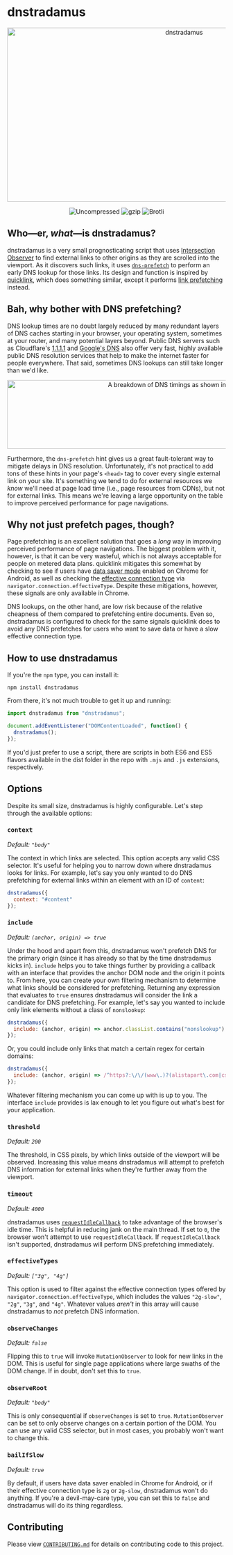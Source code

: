 # dnstradamus

<p align="center">
  <picture>
    <source srcset="https://jlwagner.net/ext/images/dnstradamus.webp" type="image/webp">
    <img src="https://jlwagner.net/ext/images/dnstradamus.jpg" alt="dnstradamus" width="800" height="400">
  </picture>
</p>
<p align="center">
  <img src="https://img.badgesize.io/malchata/dnstradamus/master/dist/dnstradamus.min.js?label=Uncompressed" alt="Uncompressed">&nbsp;<img src="https://img.badgesize.io/malchata/dnstradamus/master/dist/dnstradamus.min.js?compression=gzip&label=gzip" alt="gzip">&nbsp;<img src="https://img.badgesize.io/malchata/dnstradamus/master/dist/dnstradamus.min.js?compression=brotli&label=brotli" alt="Brotli">
</p>

## Who&mdash;er, _what_&mdash;is dnstradamus?

dnstradamus is a very small prognosticating script that uses [Intersection Observer](https://developer.mozilla.org/en-US/docs/Web/API/Intersection_Observer_API) to find external links to other origins as they are scrolled into the viewport. As it discovers such links, it uses [`dns-prefetch`](https://www.w3.org/TR/resource-hints/#dfn-dns-prefetch) to perform an early DNS lookup for those links. Its design and function is inspired by [quicklink](https://github.com/GoogleChromeLabs/quicklink), which does something similar, except it performs [link prefetching](https://developer.mozilla.org/en-US/docs/Web/HTTP/Link_prefetching_FAQ) instead.

## Bah, why bother with DNS prefetching?

DNS lookup times are no doubt largely reduced by many redundant layers of DNS caches starting in your browser, your operating system, sometimes at your router, and many potential layers beyond. Public DNS servers such as Cloudflare's [1.1.1.1](https://1.1.1.1/) and [Google's DNS](https://developers.google.com/speed/public-dns/) also offer very fast, highly available public DNS resolution services that help to make the internet faster for people everywhere. That said, sometimes DNS lookups can still take longer than we'd like.

<p align="center">
  <picture>
    <source srcset="https://jlwagner.net/ext/images/nslookup.webp" type="image/webp">
    <img src="https://jlwagner.net/ext/images/nslookup.png" alt="A breakdown of DNS timings as shown in Chrome DevTools." width="846" height="158">
  </picture>
</p>

Furthermore, the `dns-prefetch` hint gives us a great fault-tolerant way to mitigate delays in DNS resolution. Unfortunately, it's not practical to add tons of these hints in your page's `<head>` tag to cover every single external link on your site. It's something we tend to do for external resources we _know_ we'll need at page load time (i.e., page resources from CDNs), but not for external links. This means we're leaving a large opportunity on the table to improve perceived performance for page navigations.

## Why not just prefetch pages, though?

Page prefetching is an excellent solution that goes a _long_ way in improving perceived performance of page navigations. The biggest problem with it, however, is that it can be very wasteful, which is not always acceptable for people on metered data plans. quicklink mitigates this somewhat by checking to see if users have [data saver mode](https://support.google.com/chrome/answer/2392284) enabled on Chrome for Android, as well as checking the [effective connection type](https://developer.mozilla.org/en-US/docs/Web/API/NetworkInformation/effectiveType) via `navigator.connection.effectiveType`. Despite these mitigations, however, these signals are only available in Chrome.

DNS lookups, on the other hand, are low risk because of the relative cheapness of them compared to prefetching entire documents. Even so, dnstradamus is configured to check for the same signals quicklink does to avoid any DNS prefetches for users who want to save data or have a slow effective connection type.

## How to use dnstradamus

If you're the `npm` type, you can install it:

```shell
npm install dnstradamus
```

From there, it's not much trouble to get it up and running:

```javascript
import dnstradamus from "dnstradamus";

document.addEventListener("DOMContentLoaded", function() {
  dnstradamus();
});
```

If you'd just prefer to use a script, there are scripts in both ES6 and ES5 flavors available in the dist folder in the repo with `.mjs` and `.js` extensions, respectively.

## Options

Despite its small size, dnstradamus is highly configurable. Let's step through the available options:

### `context`

_Default: `"body"`_

The context in which links are selected. This option accepts any valid CSS selector. It's useful for helping you to narrow down where dnstradamus looks for links. For example, let's say you only wanted to do DNS prefetching for external links within an element with an ID of `content`:

```javascript
dnstradamus({
  context: "#content"
});
```

### `include`

_Default: `(anchor, origin) => true`_

Under the hood and apart from this, dnstradamus won't prefetch DNS for the primary origin (since it has already so that by the time dnstradamus kicks in). `include` helps you to take things further by providing a callback with an interface that provides the anchor DOM node and the origin it points to. From here, you can create your own filtering mechanism to determine what links should be considered for prefetching. Returning any expression that evaluates to `true` ensures dnstradamus will consider the link a candidate for DNS prefetching. For example, let's say you wanted to include only link elements without a class of `nonslookup`:

```javascript
dnstradamus({
  include: (anchor, origin) => anchor.classList.contains("nonslookup") === false
});
```

Or, you could include only links that match a certain regex for certain domains:

```javascript
dnstradamus({
  include: (anchor, origin) => /^https?:\/\/(www\.)?(alistapart\.com|css-tricks\.com)/i.test(origin) === true
});
```

Whatever filtering mechanism you can come up with is up to you. The interface `include` provides is lax enough to let you figure out what's best for your application.

### `threshold`

_Default: `200`_

The threshold, in CSS pixels, by which links outside of the viewport will be observed. Increasing this value means dnstradamus will attempt to prefetch DNS information for external links when they're further away from the viewport.

### `timeout`

_Default: `4000`_

dnstradamus uses [`requestIdleCallback`](https://developer.mozilla.org/en-US/docs/Web/API/Window/requestIdleCallback) to take advantage of the browser's idle time. This is helpful in reducing jank on the main thread. If set to `0`, the browser won't attempt to use `requestIdleCallback`. If `requestIdleCallback` isn't supported, dnstradamus will perform DNS prefetching immediately.

### `effectiveTypes`

_Default: `["3g", "4g"]`_

This option is used to filter against the effective connection types offered by `navigator.connection.effectiveType`, which includes the values `"2g-slow"`, `"2g"`, `"3g"`, and `"4g"`. Whatever values _aren't_ in this array will cause dnstradamus to _not_ prefetch DNS information.

### `observeChanges`

_Default: `false`_

Flipping this to `true` will invoke `MutationObserver` to look for new links in the DOM. This is useful for single page applications where large swaths of the DOM change. If in doubt, don't set this to `true`.

### `observeRoot`

_Default: `"body"`_

This is only consequential if `observeChanges` is set to `true`. `MutationObserver` can be set to only observe changes on a certain portion of the DOM. You can use any valid CSS selector, but in most cases, you probably won't want to change this.

### `bailIfSlow`

_Default: `true`_

By default, if users have data saver enabled in Chrome for Android, or if their effective connection type is `2g` or `2g-slow`, dnstradamus won't do anything. If you're a devil-may-care type, you can set this to `false` and dnstradamus will do its thing regardless.

## Contributing

Please view [`CONTRIBUTING.md`](https://github.com/malchata/dnstradamus/blob/master/CONTRIBUTING.md) for details on contributing code to this project.
